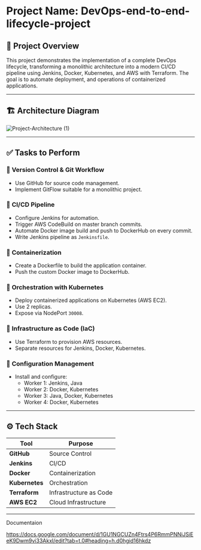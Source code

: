 # Project Name: DevOps-end-to-end-lifecycle-project

## 📄 Project Overview
This project demonstrates the implementation of a complete DevOps lifecycle, transforming a monolithic architecture into a modern CI/CD pipeline using Jenkins, Docker, Kubernetes, and AWS with Terraform. The goal is to automate deployment, and operations of containerized applications.

---

## 🏗️ Architecture Diagram

![Project-Architecture (1)](https://github.com/user-attachments/assets/99d46034-d796-4516-a1ce-c05198ed3239)

---

## ✅ Tasks to Perform

### 🔹 **Version Control & Git Workflow**
- Use GitHub for source code management.
- Implement GitFlow suitable for a monolithic project.

### 🔹 **CI/CD Pipeline**
- Configure Jenkins for automation.
- Trigger AWS CodeBuild on master branch commits.
- Automate Docker image build and push to DockerHub on every commit.
- Write Jenkins pipeline as `Jenkinsfile`.

### 🔹 **Containerization**
- Create a Dockerfile to build the application container.
- Push the custom Docker image to DockerHub.

### 🔹 **Orchestration with Kubernetes**
- Deploy containerized applications on Kubernetes (AWS EC2).
- Use 2 replicas.
- Expose via NodePort `30008`.

### 🔹 **Infrastructure as Code (IaC)**
- Use Terraform to provision AWS resources.
- Separate resources for Jenkins, Docker, Kubernetes.

### 🔹 **Configuration Management**
- Install and configure:
  - Worker 1: Jenkins, Java
  - Worker 2: Docker, Kubernetes
  - Worker 3: Java, Docker, Kubernetes
  - Worker 4: Docker, Kubernetes

---

## ⚙️ Tech Stack
| Tool        | Purpose                  |
|-------------|---------------------------|
| **GitHub**  | Source Control             |
| **Jenkins** | CI/CD                      |
| **Docker**  | Containerization           |
| **Kubernetes** | Orchestration          |
| **Terraform** | Infrastructure as Code  |
| **AWS EC2** | Cloud Infrastructure       |

---
Documentaion

https://docs.google.com/document/d/1GU1NGCUZn4Ftrs4P6RmmPNNiJSiEeK9Dwm9vi33AkxI/edit?tab=t.0#heading=h.d0hgid16hkdz
